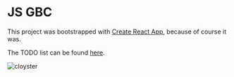 # JS GBC

This project was bootstrapped with [Create React App](https://github.com/facebook/create-react-app), because of course it was.

The TODO list can be found [here](https://github.com/gcox32/gameboy/blob/main/TODO.md).

![cloyster](https://assets.letmedemo.com/gameboy/images/sugimori/rb/091.png)